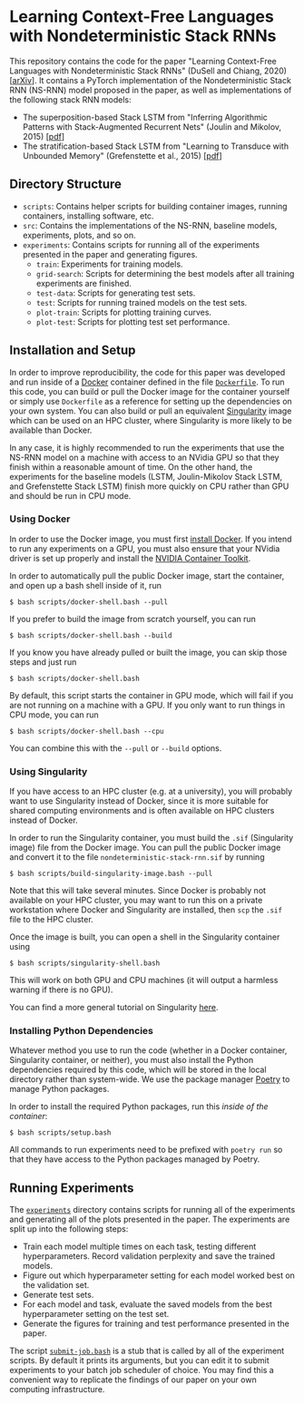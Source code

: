 # Learning Context-Free Languages with Nondeterministic Stack RNNs

This repository contains the code for the paper "Learning Context-Free
Languages with Nondeterministic Stack RNNs" (DuSell and Chiang, 2020)
\[[arXiv](https://arxiv.org/abs/2010.04674)\].
It contains a PyTorch implementation of the Nondeterministic Stack RNN
(NS-RNN) model proposed in the paper, as well as implementations of the
following stack RNN models:

* The superposition-based Stack LSTM from "Inferring Algorithmic Patterns with
  Stack-Augmented Recurrent Nets" (Joulin and Mikolov, 2015)
  \[[pdf](https://papers.nips.cc/paper/5857-inferring-algorithmic-patterns-with-stack-augmented-recurrent-nets.pdf)\]
* The stratification-based Stack LSTM from "Learning to Transduce with
  Unbounded Memory" (Grefenstette et al., 2015)
  \[[pdf](https://papers.nips.cc/paper/5648-learning-to-transduce-with-unbounded-memory.pdf)\]

## Directory Structure

* `scripts`: Contains helper scripts for building container images, running
  containers, installing software, etc.
* `src`: Contains the implementations of the NS-RNN, baseline models,
  experiments, plots, and so on.
* `experiments`: Contains scripts for running all of the experiments presented
  in the paper and generating figures.
  * `train`: Experiments for training models.
  * `grid-search`: Scripts for determining the best models after all training
    experiments are finished.
  * `test-data`: Scripts for generating test sets.
  * `test`: Scripts for running trained models on the test sets.
  * `plot-train`: Scripts for plotting training curves.
  * `plot-test`: Scripts for plotting test set performance.

## Installation and Setup

In order to improve reproducibility, the code for this paper was developed and
run inside of a [Docker](https://www.docker.com/) container defined in the file
[`Dockerfile`](Dockerfile). To run this code, you can build or pull the Docker
image for the container yourself or simply use `Dockerfile` as a reference for
setting up the dependencies on your own system. You can also build or pull an
equivalent [Singularity](https://sylabs.io/docs/#singularity) image which can
be used on an HPC cluster, where Singularity is more likely to be available
than Docker.

In any case, it is highly recommended to run the experiments that use the
NS-RNN model on a machine with access to an NVidia GPU so that they finish
within a reasonable amount of time. On the other hand, the experiments for the
baseline models (LSTM, Joulin-Mikolov Stack LSTM, and Grefenstette Stack LSTM)
finish more quickly on CPU rather than GPU and should be run in CPU mode.

### Using Docker

In order to use the Docker image, you must first
[install Docker](https://www.docker.com/get-started).
If you intend to run any experiments on a GPU, you must also ensure that your
NVidia driver is set up properly and install the
[NVIDIA Container Toolkit](https://www.docker.com/get-started).

In order to automatically pull the public Docker image, start the container,
and open up a bash shell inside of it, run

    $ bash scripts/docker-shell.bash --pull

If you prefer to build the image from scratch yourself, you can run

    $ bash scripts/docker-shell.bash --build

If you know you have already pulled or built the image, you can skip those
steps and just run

    $ bash scripts/docker-shell.bash

By default, this script starts the container in GPU mode, which will fail if
you are not running on a machine with a GPU. If you only want to run things in
CPU mode, you can run

    $ bash scripts/docker-shell.bash --cpu

You can combine this with the `--pull` or `--build` options.

### Using Singularity

If you have access to an HPC cluster (e.g. at a university), you will probably
want to use Singularity instead of Docker, since it is more suitable for shared
computing environments and is often available on HPC clusters instead of
Docker.

In order to run the Singularity container, you must build the `.sif`
(Singularity image) file from the Docker image. You can pull the public Docker
image and convert it to the file `nondeterministic-stack-rnn.sif` by running

    $ bash scripts/build-singularity-image.bash --pull

Note that this will take several minutes. Since Docker is probably not
available on your HPC cluster, you may want to run this on a private
workstation where Docker and Singularity are installed, then `scp` the `.sif`
file to the HPC cluster.

Once the image is built, you can open a shell in the Singularity container
using

    $ bash scripts/singularity-shell.bash

This will work on both GPU and CPU machines (it will output a harmless warning
if there is no GPU).

You can find a more general tutorial on Singularity
[here](https://github.com/bdusell/singularity-tutorial).

### Installing Python Dependencies

Whatever method you use to run the code (whether in a Docker container,
Singularity container, or neither), you must also install the Python
dependencies required by this code, which will be stored in the local
directory rather than system-wide. We use the package manager
[Poetry](https://python-poetry.org/) to manage Python packages.

In order to install the required Python packages, run this *inside of the
container*:

    $ bash scripts/setup.bash

All commands to run experiments need to be prefixed with `poetry run` so that
they have access to the Python packages managed by Poetry.

## Running Experiments

The [`experiments`](experiments) directory contains scripts for running all of
the experiments and generating all of the plots presented in the paper. The
experiments are split up into the following steps:

* Train each model multiple times on each task, testing different
  hyperparameters. Record validation perplexity and save the trained models.
* Figure out which hyperparameter setting for each model worked best on the
  validation set.
* Generate test sets.
* For each model and task, evaluate the saved models from the best
  hyperparameter setting on the test set.
* Generate the figures for training and test performance presented in the
  paper.

The script [`submit-job.bash`](experiments/submit-job.bash) is a stub that is
called by all of the experiment scripts. By default it prints its arguments,
but you can edit it to submit experiments to your batch job scheduler of
choice. You may find this a convenient way to replicate the findings of our
paper on your own computing infrastructure.
